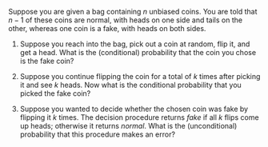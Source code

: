 

Suppose you are given a bag containing $n$ unbiased coins. You are told
that $n-1$ of these coins are normal, with heads on one side and tails
on the other, whereas one coin is a fake, with heads on both sides. <br>

1.  Suppose you reach into the bag, pick out a coin at random, flip it,
    and get a head. What is the (conditional) probability that the coin
    you chose is the fake coin? <br>

2.  Suppose you continue flipping the coin for a total of $k$ times
    after picking it and see $k$ heads. Now what is the conditional
    probability that you picked the fake coin? <br>

3.  Suppose you wanted to decide whether the chosen coin was fake by
    flipping it $k$ times. The decision procedure returns ${fake}$ if
    all $k$ flips come up heads; otherwise it returns ${normal}$. What
    is the (unconditional) probability that this procedure makes an
    error?
